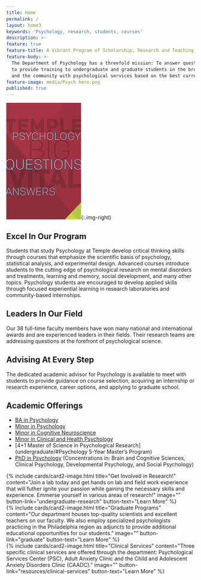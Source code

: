 ```yaml
---
title: Home
permalink: /
layout: home3
keywords: 'Psychology, research, students, courses'
description: >-
feature: true
feature-title: A Vibrant Program of Scholarship, Research and Teaching.
feature-body: >-
  The Department of Psychology has a threefold mission: To answer questions on the cutting edge of psychology research,
  to provide training to undergraduate and graduate students in the broad fields of psychology, and to provide individuals
  and the community with psychological services based on the best current practices in psychology.
feature-image: media/Psych hero.png
published: true
---
```

[![Psychology Brochure](https://github.com/TULiberalArts/Psychology/blob/master/media/resized%20Brochure%20homepage.png)](https://liberalarts.temple.edu/sites/liberalarts/files/TU_Psych_Viewbook_Layout_Final_OFFICIAL%20%281%29.pdf){:.img-right}
## Excel In Our Program
Students that study Psychology at Temple develop critical thinking skills through courses that emphasize the scientific basis of psychology, statistical analysis, and experimental design. Advanced courses introduce students to the cutting edge of psychological research on mental disorders and treatments, learning and memory, social development, and many other topics. Psychology students are encouraged to develop applied skills through focused experiential learning in research laboratories and community-based internships.

## Leaders In Our Field
Our 38 full-time faculty members have won many national and international awards and are experienced leaders in their fields. Their research teams are addressing questions at the forefront of psychological science.

## Advising At Every Step
The dedicated academic advisor for Psychology is available to meet with students to provide guidance on course selection, acquiring an internship or research experience, career options, and applying to graduate school.

## Academic Offerings

- [BA in Psychology](http://bulletin.temple.edu/undergraduate/liberal-arts/psychology/ba-psychology/)
- [Minor in Psychology](http://bulletin.temple.edu/undergraduate/liberal-arts/psychology/minor-psychology/)
- [Minor in Cognitive Neuroscience](http://bulletin.temple.edu/undergraduate/liberal-arts/psychology/minor-cognitive-neuroscience/)
- [Minor in Clinical and Health Psychology](http://bulletin.temple.edu/undergraduate/liberal-arts/psychology/minor-clinical-health-psychology/)
- [4+1 Master of Science in Psychological Research](undergraduate/#Psychology 5-Year Master’s Program)
- [PhD in Psychology](http://bulletin.temple.edu/graduate/scd/cla/psychology-phd/) (Concentrations in: Brain and Cognitive Sciences, Clinical Psychology, Developmental Psychology, and Social Psychology)

<div class="row row-wide">
  <div class="col m12 l4">{% include cards/card2-image.html 
    title="Get Involved in Research!" 
    content="Join a lab today and get hands on lab and field work experience that will futher ignite your passion while gaining the necessary skills and experience. Emmerse yourself in various areas of research!" 
    image="" 
    button-link="undergraduate-research" 
    button-text="Learn More" %}
  </div>
  <div class="row row-wide">
    <div class="col m12 l4">{% include cards/card2-image.html 
      title="Graduate Programs" 
      content="Our department houses top-quality scientists and excellent teachers on our faculty. We also employ specialized  psychologists practicing in the Philadelphia region as adjuncts to provide additional educational opportunities for our students." 
      image="" 
      button-link="graduate" 
      button-text="Learn More" %}
    </div>
    <div class="row row-wide">
      <div class="col m12 l4">{% include cards/card2-image.html 
        title="Clinical Services" 
        content="Three specific clinical services are offered through the department: Psychological Services Center (PSC), Adult Anxiety Clinic and the Child and Adolescent Anxiety Disorders Clinic (CAADC)." 
        image="" 
        button-link="resources/clinical-services" 
        button-text="Learn More" %}
      </div>
</div>

